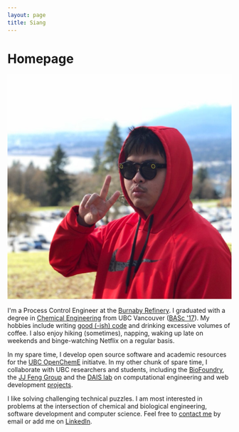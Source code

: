 ```yaml
---
layout: page
title: Siang
---
```


# Homepage

<img class="profile-pic" src="/assets/images/siang.jpg">

I'm a Process Control Engineer at the [Burnaby Refinery](https://en.wikipedia.org/wiki/Burnaby_Refinery). I graduated with a degree in [Chemical Engineering](http://chbe.ubc.ca) from UBC Vancouver ([BASc '17](https://apsc.ubc.ca/spotlight/siang-lim)). My hobbies include writing [good (-ish) code](https://github.com/csianglim) and drinking excessive volumes of coffee. I also enjoy hiking (sometimes), napping, waking up late on weekends and binge-watching Netflix on a regular basis.

In my spare time, I develop open source software and academic resources for the [UBC OpenChemE](https://opencheme.github.io/) initiatve. In my other chunk of spare time, I collaborate with UBC researchers and students, including the [BioFoundry](http://www.biofoundry.ca/), the [JJ Feng Group](https://www.math.ubc.ca/~jfeng/) and the [DAIS lab](http://dais.chbe.ubc.ca) on computational engineering and web development [projects](/portfolio).

I like solving challenging technical puzzles. I am most interested in problems at the intersection of chemical and biological engineering, software development and computer science. Feel free to [contact me](/contact) by email or add me on [LinkedIn](https://www.linkedin.com/in/c-siang-lim-eit-98535048).